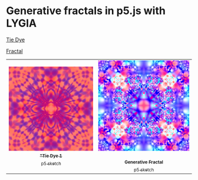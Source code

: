 # Generative fractals in p5.js with LYGIA

[Tie Dye](https://editor.p5js.org/kfahn/sketches/sLtJxaZXQ)

[Fractal](https://editor.p5js.org/kfahn/sketches/I29DSDQOS)

<!-- IMAGE-LIST:START - Do not remove or modify this section -->
<!-- prettier-ignore-start -->
<!-- markdownlint-disable -->
<table>
  <tbody>
    <tr>
      <td align="center"><a href="https://editor.p5js.org/kfahn/sketches/sLtJxaZXQ"> <img class="img" src="assets/tiedye1.jpg" alt="Tie Dye" style="vertical-align:top;" width="600" /><br /><sub><b>"Tie Dye 1<br/></b>p5 sketch</sub></a></td>
     <td align="center"><a href="https://editor.p5js.org/kfahn/sketches/I29DSDQOS"> <img class="img" src="assets/fractal3.jpg" alt="" style=" display: block;
    margin-left: auto;
    margin-right: auto;" width="600" /><br /><sub><b>Generative Fractal<br/></b>p5 sketch</sub></a></td>
    </tr>
  </tbody>
</table>

<!-- markdownlint-restore -->
<!-- prettier-ignore-end -->

<!-- IMAGE-LIST:END -->